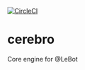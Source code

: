[![CircleCI](https://circleci.com/gh/Le-Bot/cerebro/tree/master.svg?style=shield)](https://circleci.com/gh/Le-Bot/cerebro/tree/master)

# cerebro
Core engine for @LeBot

